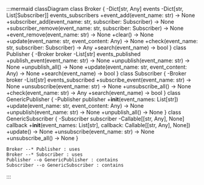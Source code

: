 :::mermaid
classDiagram
    class Broker {
        -Dict[str, Any] events
        -Dict[str, List[Subscriber]] events_subscribers
        +event_add(event_name: str) -> None
        +subscriber_add(event_name: str, subscriber: Subscriber) -> None
        +subscriber_remove(event_name: str, subscriber: Subscriber) -> None
        +event_remove(event_name: str) -> None
        +clear() -> None
        +update(event_name: str, event_content: Any) -> None
        +check(event_name: str, subscriber: Subscriber) -> Any
        +search(event_name) -> bool
    }
    class Publisher {
        -Broker broker
        -List[str] events_published
        +publish_event(event_name: str) -> None
        +unpublish(event_name: str) -> None
        +unpublish_all() -> None
        +update(event_name: str, event_content: Any) -> None
        +search(event_name) -> bool
    }
    class Subscriber {
        -Broker broker
        -List[str] events_subscribed
        +subscribe_event(event_name: str) -> None
        +unsubscribe(event_name: str) -> None
        +unsubscribe_all() -> None
        +check(event_name: str) -> Any
        +search(event_name) -> bool
    }
    class GenericPublisher {
        -Publisher publisher
        +__init__(event_names: List[str])
        +update(event_name: str, event_content: Any) -> None
        +unpublish(event_name: str) -> None
        +unpublish_all() -> None
    }
    class GenericSubscriber {
        -Subscriber subscriber
        -Callable[[str, Any], None] callback
        +__init__(event_names: List[str], callback: Callable[[str, Any], None])
        +update() -> None
        +unsubscribe(event_name: str) -> None
        +unsubscribe_all() -> None
    }
    
    Broker --* Publisher : uses
    Broker --* Subscriber : uses
    Publisher --o GenericPublisher : contains
    Subscriber --o GenericSubscriber : contains
:::